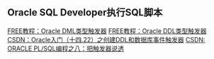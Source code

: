 ## Oracle SQL Developer执行SQL脚本

[FREE教程：Oracle DML类型触发器](https://www.oraclejsq.com/plsql/010200566.html)
[FREE教程：Oracle DDL类型触发器](https://www.oraclejsq.com/plsql/010200598.html)
[CSDN：Oracle入门（十四.22）之创建DDL和数据库事件触发器](https://blog.csdn.net/moakun/article/details/80536346)
[CSDN: ORACLE PL/SQL编程之八：把触发器说透](https://blog.csdn.net/indexman/article/details/8023740)


